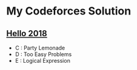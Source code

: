 # My Codeforces Solution
## [Hello 2018](https://codeforces.com/contest/913)
- C : Party Lemonade
- D : Too Easy Problems
- E : Logical Expression

